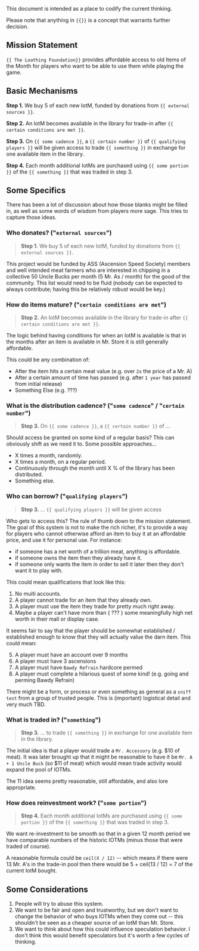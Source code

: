 This document is intended as a place to codify the current thinking.

Please note that anything in `{{}}` is a concept that warrants further decision.

## Mission Statement

`{{ The Loathing Foundation}}` provides affordable access to old Items of the Month for players who want to be able to use them while playing the game.

## Basic Mechanisms

**Step 1.** We buy 5 of each new IotM, funded by donations from `{{ external sources }}`.

**Step 2.** An IotM becomes available in the library for trade-in after `{{ certain conditions are met }}`.

**Step 3.** On `{{ some cadence }}`, a `{{ certain number }}` of `{{ qualifying players }}` will be given access to trade `{{ something }}` in exchange for one available item in the library.

**Step 4.** Each month additional IotMs are purchased using `{{ some portion }}` of the `{{ something }}` that was traded in step 3.

## Some Specifics

There has been a lot of discussion about how those blanks might be filled in, as well as some words of wisdom from players more sage.  This tries to capture those ideas.

### Who donates? ("`external sources`")

> **Step 1.** We buy 5 of each new IotM, funded by donations from `{{ external sources }}`.

This project would be funded by ASS (Ascension Speed Society) members and well intended meat farmers who are interested in chipping in a collective 50 Uncle Bucks per month (5 Mr. As / month) for the good of the community.  This list would need to be fluid (nobody can be expected to always contribute; having this be relatively robust would be key.)

### How do items mature? ("`certain conditions are met`")

> **Step 2.** An IotM becomes available in the library for trade-in after `{{ certain conditions are met }}`.

The logic behind having conditions for when an IotM is available is that in the months after an item is available in Mr. Store it is still generally affordable.

This could be any combination of:

* After the item hits a certain meat value (e.g. over `2x` the price of a Mr. A)
* After a certain amount of time has passed (e.g. after `1 year` has passed from initial release)
* Something Else (e.g. ???)

### What is the distribution cadence? ("`some cadence`" / "`certain number`")

> **Step 3.** On `{{ some cadence }}`, a `{{ certain number }}` of ...

Should access be granted on some kind of a regular basis?  This can obviously shift as we need it to.  Some possible approaches...

* X times a month, randomly.
* X times a month, on a regular period.
* Continuously through the month until X % of the library has been distributed.
* Something else.

### Who can borrow? ("`qualifying players`")
> **Step 3.** ... `{{ qualifying players }}` will be given access

Who gets to access this?  The rule of thumb down to the mission statement.  The goal of this system is not to make the rich richer, it's to provide a way for players who cannot otherwise afford an item to buy it at an affordable price, and use it for personal use.  For instance:

* if someone has a net worth of a trillion meat, anything is affordable. 
* if someone owns the item then they already have it.
* if someone only wants the item in order to sell it later then they don't want it to play with.

This could mean qualifications that look like this:

1. No multi accounts.
2. A player cannot trade for an item that they already own.
3. A player must use the item they trade for pretty much right away.
4. Maybe a player can't have more than { ??? } some meaningfully high net worth in their mall or display case.

It seems fair to say that the player should be somewhat established / established enough to know that they will actually value the darn item.  This could mean:

5. A player must have an account over 9 months
6. A player must have 3 ascensions
7. A player must have `Bawdy Refrain` hardcore permed
8. A player must complete a hilarious quest of some kind!  (e.g. going and perming Bawdy Refrain)

There might be a form, or process or even something as general as a `sniff test` from a group of trusted people.  This is (important) logistical detail and very much TBD.

### What is traded in? ("`something`")
> **Step 3.** ... to trade `{{ something }}` in exchange for one available item in the library.

The initial idea is that a player would trade a `Mr. Accessory` (e.g. $10 of meat).
It was later brought up that it might be reasonable to have it be `Mr. A + 1 Uncle Buck` (so $11 of meat) which would mean trade activity would expand the pool of IOTMs.

The 11 idea seems pretty reasonable, still affordable, and also lore appropriate.

### How does reinvestment work? ("`some portion`")

> **Step 4.** Each month additional IotMs are purchased using `{{ some portion }}` of the `{{ something }}` that was traded in step 3.

We want re-investment to be smooth so that in a given 12 month period we have comparable numbers of the historic IOTMs (minus those that were traded of course).

A reasonable formula could be `ceil(X / 12)` -- which means if there were 13 Mr. A's in the trade-in pool then there would be 5 + ceil(13 / 12) = 7 of the current IotM bought.

## Some Considerations

1. People will try to abuse this system.
2. We want to be fair and open and trustworthy, but we don't want to change the behavior of who buys IOTMs when they come out -- this shouldn't be seen as a cheaper source of an IotM than Mr. Store.
3. We want to think about how this could influence speculation behavior.  I don't think this would benefit speculators but it's worth a few cycles of thinking.
